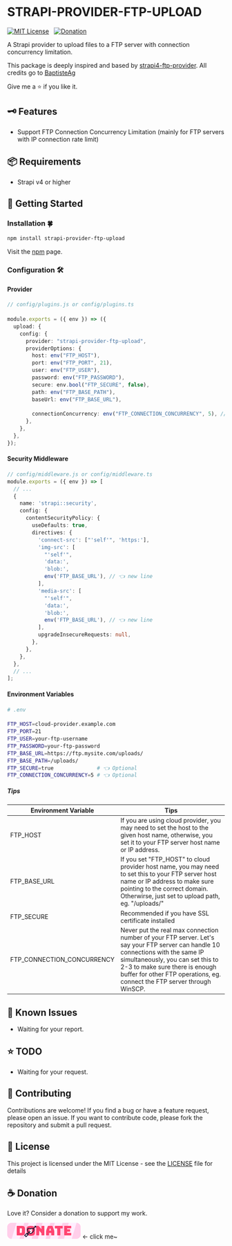 # STRAPI-PROVIDER-FTP-UPLOAD

[![MIT License](https://img.shields.io/badge/License-MIT-green.svg)](LICENSE)&nbsp;&nbsp;&nbsp;[![Donation](https://img.shields.io/static/v1?label=Donation&message=❤️&style=social)](https://github.com/soranoo/Donation)

A Strapi provider to upload files to a FTP server with connection concurrency limitation.

This package is deeply inspired and based by [strapi4-ftp-provider](https://github.com/BaptisteAg/strapi4-ftp-provider). All credits go to [BaptisteAg](https://github.com/BaptisteAg)

Give me a ⭐ if you like it.

## 🗝️ Features

- Support FTP Connection Concurrency Limitation (mainly for FTP servers with IP connection rate limit)

## 📦 Requirements

- Strapi v4 or higher

## 🚀 Getting Started

### Installation 🍀

```bash
npm install strapi-provider-ftp-upload
```

Visit the [npm](https://www.npmjs.com/package/strapi-provider-ftp-upload) page.

### Configuration 🛠️

#### Provider
```typescript
// config/plugins.js or config/plugins.ts

module.exports = ({ env }) => ({
  upload: {
    config: {
      provider: "strapi-provider-ftp-upload",
      providerOptions: {
        host: env("FTP_HOST"),
        port: env("FTP_PORT", 21),
        user: env("FTP_USER"),
        password: env("FTP_PASSWORD"),
        secure: env.bool("FTP_SECURE", false),
        path: env("FTP_BASE_PATH"),
        baseUrl: env("FTP_BASE_URL"),

        connectionConcurrency: env("FTP_CONNECTION_CONCURRENCY", 5), // 👈 Optional. Default to 5
      },
    },
  },
});
```
#### Security Middleware
```typescript
// config/middleware.js or config/middleware.ts
module.exports = ({ env }) => [
  // ...
  {
    name: 'strapi::security',
    config: {
      contentSecurityPolicy: {
        useDefaults: true,
        directives: {
          'connect-src': ["'self'", 'https:'],
          'img-src': [
            "'self'",
            'data:',
            'blob:',
            env('FTP_BASE_URL'), // 👈 new line
          ],
          'media-src': [
            "'self'",
            'data:',
            'blob:',
            env('FTP_BASE_URL'), // 👈 new line
          ],
          upgradeInsecureRequests: null,
        },
      },
    },
  },
  // ...
];
```

#### Environment Variables
```bash
# .env

FTP_HOST=cloud-provider.example.com
FTP_PORT=21
FTP_USER=your-ftp-username
FTP_PASSWORD=your-ftp-password
FTP_BASE_URL=https://ftp.mysite.com/uploads/
FTP_BASE_PATH=/uploads/
FTP_SECURE=true              # 👈 Optional
FTP_CONNECTION_CONCURRENCY=5 # 👈 Optional
```

##### Tips
| Environment Variable | Tips |
| -------------------- | ---- |
| FTP_HOST             | If you are using cloud provider, you may need to set the host to the given host name, otherwise, you set it to your FTP server host name or IP address. |
| FTP_BASE_URL         | If you set "FTP_HOST" to cloud provider host name, you may need to set this to your FTP server host name or IP address to make sure pointing to the correct domain. Otherwirse, just set to upload path, eg. "/uploads/"|
| FTP_SECURE           | Recommended if you have SSL certificate installed |
| FTP_CONNECTION_CONCURRENCY | Never put the real max connection number of your FTP server. Let's say your FTP server can handle 10 connections with the same IP simultaneously, you can set this to 2-3 to make sure there is enough buffer for other FTP operations, eg. connect the FTP server through WinSCP. |

## 🐛 Known Issues

- Waiting for your report.

## ⭐ TODO

- Waiting for your request.

## 🤝 Contributing

Contributions are welcome! If you find a bug or have a feature request, please open an issue. If you want to contribute code, please fork the repository and submit a pull request.

## 📝 License

This project is licensed under the MIT License - see the [LICENSE](LICENSE) file for details

## ☕ Donation

Love it? Consider a donation to support my work.

[!["Donation"](https://raw.githubusercontent.com/soranoo/Donation/main/resources/image/DonateBtn.png)](https://github.com/soranoo/Donation) <- click me~
